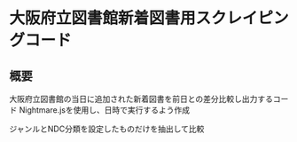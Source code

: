 # 大阪府立図書館新着図書用スクレイピングコード

## 概要

大阪府立図書館の当日に追加された新着図書を前日との差分比較し出力するコード
Nightmare.jsを使用し、日時で実行するよう作成

ジャンルとNDC分類を設定したものだけを抽出して比較

